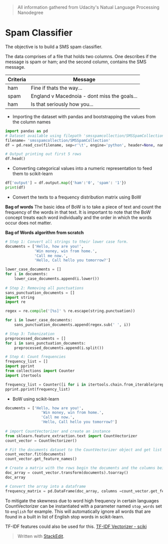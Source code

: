 > All information gathered from Udacity's Natual Language Processing Nanodegree

# Spam Classifier
The objective is to build a SMS spam classifier.

The data comprises of a file that holds two columns. One describes if the message is spam or ham; and the second column, contains the SMS message.

Criteria| Message
-------- | -----
ham| Fine if thats the way...
spam | England v Macednoia - dont miss the goals...
ham | Is that seriously how you...

- Importing the dataset with pandas and bootstrapping the values from the column names

```python
import pandas as pd
# Dataset available using filepath 'smsspamcollection/SMSSpamCollection'
filename= 'smsspamcollection/SMSSpamCollection'
df = pd.read_csv(filename, sep=r'\t', engine='python', header=None, names=['output', 'message'])

# Output printing out first 5 rows
df.head()
```
- Converting categorical values into a numeric representation to feed them to scikit-learn

```python
df['output'] = df.output.map({'ham':'0', 'spam': '1'}) 
print(df)
```
- Convert the texts to a frequency distribution matrix using BoW

**Bag of words**
The basic idea of BoW is to take a piece of text and count the frequency of the words in that text. It is important to note that the BoW concept treats each word individually and the order in which the words occur does not matter.

**Bag of Words algorithm from scratch**
```python
# Step 1: Convert all strings to their lower case form.
documents = ['Hello, how are you!',
             'Win money, win from home.',
             'Call me now.',
             'Hello, Call hello you tomorrow?']

lower_case_documents = []
for i in documents:
    lower_case_documents.append(i.lower())
    
# Step 2: Removing all punctuations
sans_punctuation_documents = []
import string
import re

regex = re.compile('[%s]' % re.escape(string.punctuation))

for i in lower_case_documents:
    sans_punctuation_documents.append(regex.sub(' ', i))

# Step 3: Tokenization
preprocessed_documents = []
for i in sans_punctuation_documents:
    preprocessed_documents.append(i.split())

# Step 4: Count frequencies
frequency_list = []
import pprint
from collections import Counter
import itertools

frequency_list = Counter([i for i in itertools.chain.from_iterable(preprocessed_documents)])
pprint.pprint(frequency_list)
```

- BoW using scikit-learn

```python
documents = ['Hello, how are you!',
                'Win money, win from home.',
                'Call me now.',
                'Hello, Call hello you tomorrow?']
                
# import CountVectorizer and create an instance
from sklearn.feature_extraction.text import CountVectorizer
count_vector = CountVectorizer()

# Fit the documents dataset to the CountVectorizer object and get list of categorized features.
count_vector.fit(documents)
count_vector.get_feature_names()

# Create a matrix with the rows begin the documents and the columns being each word. The row, column values will have the frequency of occurrence of the word in the denoted document
doc_array = count_vector.transform(documents).toarray()
doc_array

# Convert the array into a dataframe
frequency_matrix = pd.DataFrame(doc_array, columns =count_vector.get_feature_names())
```
To mitigate the skewness due to word high frequency in certain languages CountVectorizer can be instantiated with a parameter named `stop_words` set to `english` for example. This will automatically ignore all words that are found in a built in list of English stop words in scikit-learn.

TF-IDF features could also be used for this. [TF-IDF Vectorizer - sciki](https://scikit-learn.org/stable/modules/generated/sklearn.feature_extraction.text.TfidfVectorizer.html#sklearn.feature_extraction.text.TfidfVectorizer)

> Written with [StackEdit](https://stackedit.io/).
<!--stackedit_data:
eyJoaXN0b3J5IjpbLTgwMTQ3MzU4MCwxNzM1NDQ3MDA3LDgyNT
k4MjY1OCwxNTA1MjM5MDEzXX0=
-->